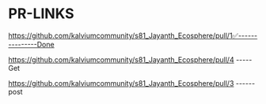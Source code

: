 # PR-LINKS



https://github.com/kalviumcommunity/s81_Jayanth_Ecosphere/pull/1✅---------------Done

https://github.com/kalviumcommunity/s81_Jayanth_Ecosphere/pull/4 -----Get

https://github.com/kalviumcommunity/s81_Jayanth_Ecosphere/pull/3 ------post

